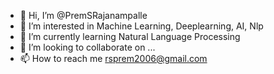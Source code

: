 - 👋 Hi, I’m @PremSRajanampalle
- 👀 I’m interested in Machine Learning, Deeplearning, AI, Nlp
- 🌱 I’m currently learning Natural Language Processing
- 💞️ I’m looking to collaborate on ...
- 📫 How to reach me rsprem2006@gmail.com

<!---
PremSRajanampalle/PremSRajanampalle is a ✨ special ✨ repository because its `README.md` (this file) appears on your GitHub profile.
You can click the Preview link to take a look at your changes.
--->
